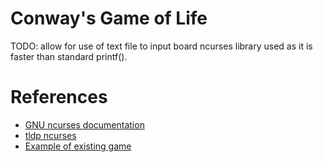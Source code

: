 # Conway's Game of Life
TODO: allow for use of text file to input board
ncurses library used as it is faster than standard printf().

# References
* [GNU ncurses documentation](https://invisible-island.net/ncurses/ncurses-intro.html)
* [tldp ncurses](https://tldp.org/HOWTO/NCURSES-Programming-HOWTO/)
* [Example of existing game](https://github.com/AWikramanayake/conway-game-of-life)